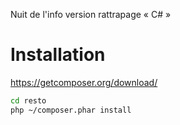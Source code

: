 Nuit de l'info version rattrapage « C# »

# Installation

https://getcomposer.org/download/

```Bash
cd resto
php ~/composer.phar install
```
